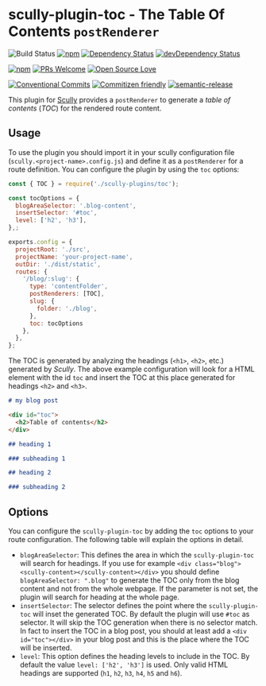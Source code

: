 # scully-plugin-toc - The Table Of Contents `postRenderer`

![Build Status](https://github.com/d-koppenhagen/scully-plugin-toc/workflows/Node.js%20CI/badge.svg)
[![npm](https://img.shields.io/npm/v/scully-plugin-toc.svg)](https://www.npmjs.com/package/scully-plugin-toc)
[![Dependency Status](https://david-dm.org/d-koppenhagen/scully-plugin-toc.svg)](https://david-dm.org/d-koppenhagen/scully-plugin-toc)
[![devDependency Status](https://david-dm.org/d-koppenhagen/scully-plugin-toc/dev-status.svg)](https://david-dm.org/d-koppenhagen/scully-plugin-toc?type=dev)

[![npm](https://img.shields.io/npm/l/scully-plugin-toc.svg)](https://www.npmjs.com/package/scully-plugin-toc)
[![PRs Welcome](https://img.shields.io/badge/PRs-welcome-brightgreen.svg)](http://makeapullrequest.com)
[![Open Source Love](https://badges.frapsoft.com/os/v1/open-source.svg?v=102)](https://github.com/ellerbrock/open-source-badge/)

[![Conventional Commits](https://img.shields.io/badge/Conventional%20Commits-1.0.0-yellow.svg)](https://conventionalcommits.org)
[![Commitizen friendly](https://img.shields.io/badge/commitizen-friendly-brightgreen.svg)](http://commitizen.github.io/cz-cli/)
[![semantic-release](https://img.shields.io/badge/%20%20%F0%9F%93%A6%F0%9F%9A%80-semantic--release-e10079.svg?style=flat-square)](https://github.com/semantic-release/semantic-release)

This plugin for [Scully](https://github.com/scullyio/scully) provides a `postRenderer` to generate a _table of contents_ (_TOC_) for the rendered route content.

## Usage

To use the plugin you should import it in your scully configuration file (`scully.<project-name>.config.js`) and define it as a `postRenderer` for a route definition.
You can configure the plugin by using the `toc` options:

```js
const { TOC } = require('./scully-plugins/toc');

const tocOptions = {
  blogAreaSelector: '.blog-content',
  insertSelector: '#toc',
  level: ['h2', 'h3'],
},;

exports.config = {
  projectRoot: './src',
  projectName: 'your-project-name',
  outDir: './dist/static',
  routes: {
    '/blog/:slug': {
      type: 'contentFolder',
      postRenderers: [TOC],
      slug: {
        folder: './blog',
      },
      toc: tocOptions
    },
  },
};
```

The TOC is generated by analyzing the headings (`<h1>`, `<h2>`, etc.) generated by _Scully_.
The above example configuration will look for a HTML element with the id `toc` and insert the TOC at this place generated for headings `<h2>` and `<h3>`.

```md
# my blog post

<div id="toc">
  <h2>Table of contents</h2>
</div>

## heading 1

### subheading 1

## heading 2

### subheading 2
```

## Options

You can configure the `scully-plugin-toc` by adding the `toc` options to your route configuration.
The following table will explain the options in detail.

- `blogAreaSelector`: This defines the area in which the `scully-plugin-toc` will search for headings.
  If you use for example `<div class="blog"><scully-content></scully-content></div>` you should define `blogAreaSelector: ".blog"` to generate the TOC only from the blog content and not from the whole webpage.
  If the parameter is not set, the plugin will search for heading at the whole page.
- `insertSelector`: The selector defines the point where the `scully-plugin-toc` will inset the generated TOC.
  By default the plugin will use `#toc` as selector.
  It will skip the TOC generation when there is no selector match.
  In fact to insert the TOC in a blog post, you should at least add a `<div id="toc"></div>` in your blog post and this is the place where the TOC will be inserted.
- `level`: This option defines the heading levels to include in the TOC. By default the value `level: ['h2', 'h3']` is used.
  Only valid HTML headings are supported (`h1`, `h2`, `h3`, `h4`, `h5` and `h6`).
